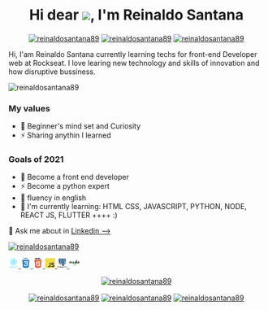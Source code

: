 <h1 align="center">Hi dear <img src="https://raw.githubusercontent.com/kaueMarques/kaueMarques/master/hi.gif" width="30px">, I'm Reinaldo Santana</h1>

<p align="center">
<a href="https://www.linkedin.com/in/reinaldosantana/" target="blank"><img align="center" src="https://cdn.jsdelivr.net/npm/simple-icons@3.0.1/icons/linkedin.svg" alt="reinaldosantana89" height="20" width="20" /></a>
<a href="https://www.facebook.com/profile.php?id=100013987098474" target="blank"><img align="center" src="https://cdn.jsdelivr.net/npm/simple-icons@3.0.1/icons/facebook.svg" alt="reinaldosantana89" height="20" width="20" /></a>
<a href="https://www.instagram.com/_reinaldosantana/" target="blank"><img align="center" src="https://cdn.jsdelivr.net/npm/simple-icons@3.0.1/icons/instagram.svg" alt="reinaldosantana89" height="20" width="20" /></a>
</p>

Hi, I'am Reinaldo Santana currently learning techs for front-end Developer web at Rockseat. I love learing new technology and skills of innovation and how disruptive bussiness.

<p align="left"> <img src="https://komarev.com/ghpvc/?username=reinaldosantana89" alt="reinaldosantana89" /> </p>

<h3> My values </h3>

- 🔭 Beginner's mind set and Curiosity
- ⚡ Sharing anythin I learned

<h3> Goals of 2021 </h3>

- 🔭 Become a front end developer
- ⚡ Become a python expert
- 🌱 fluency in english
- 🌱 I'm currently learning: HTML CSS, JAVASCRIPT, PYTHON, NODE, REACT JS, FLUTTER ++++ :)


💬 Ask me about in <a href = "https://www.linkedin.com/in/reinaldosantana/"> Linkedin
-->

<p align="left"> <img src="https://komarev.com/ghpvc/?username=reinaldosantana89" alt="reinaldosantana89" /> </p>


<p align="left">
<img src="https://raw.githubusercontent.com/devicons/devicon/master/icons/react/react-original-wordmark.svg" alt="react" width="20" height="20"/>
<img src="https://raw.githubusercontent.com/devicons/devicon/master/icons/css3/css3-plain-wordmark.svg" alt="css3"  width="20" height="20"/>
<img src="https://raw.githubusercontent.com/devicons/devicon/master/icons/html5/html5-original-wordmark.svg" alt="html5"  width="20" height="20"/>
<img src="https://raw.githubusercontent.com/devicons/devicon/master/icons/javascript/javascript-original.svg" alt="javascript" width="20" height="20"/>
<img src="https://raw.githubusercontent.com/devicons/devicon/master/icons/postgresql/postgresql-original-wordmark.svg" alt="postgresql" width="20" height="20"/>
<img src="https://raw.githubusercontent.com/devicons/devicon/master/icons/nodejs/nodejs-original-wordmark.svg" alt="nodejs" width="20" height="20"/></p><p align="center">
<img src="https://github-readme-stats.vercel.app/api?username=reinaldosantana89&show_icons=true" alt="reinaldosantana89"/> 
</p>

<p align="center">
<a href="https://www.linkedin.com/in/reinaldosantana/" target="blank"><img align="center" src="https://cdn.jsdelivr.net/npm/simple-icons@3.0.1/icons/linkedin.svg" alt="reinaldosantana89" height="20" width="20" /></a>
<a href="https://www.facebook.com/profile.php?id=100013987098474" target="blank"><img align="center" src="https://cdn.jsdelivr.net/npm/simple-icons@3.0.1/icons/facebook.svg" alt="reinaldosantana89" height="20" width="20" /></a>
<a href="https://www.instagram.com/_reinaldosantana/" target="blank"><img align="center" src="https://cdn.jsdelivr.net/npm/simple-icons@3.0.1/icons/instagram.svg" alt="reinaldosantana89" height="20" width="20" /></a>
</p>
